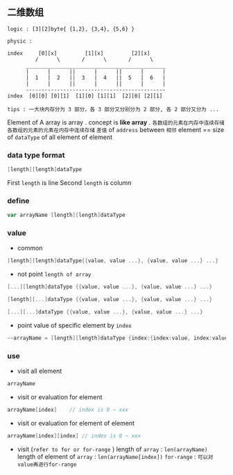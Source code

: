##  二维数组
```shell
logic : [3][2]byte{ {1,2}, {3,4}, {5,6} }

physic :

index     [0][x]         [1][x]         [2][x] 
	     /      \       /      \       /      \  
      _____________________________________________
      |      |      ||      |      ||      |      |
      |  1   |  2   ||  3   |  4   ||  5   |  6   |
      |      |      ||      |      ||      |      |
      ---------------------------------------------
index  [0][0] [0][1]  [1][0] [1][1]  [2][0] [2][1] 

tips : 一大块内存分为 3 部分，各 3 部分又分别分为 2 部分, 各 2 部分又分为 ...
```
Element of A array is array .
concept is **like array** .
`各数组的元素在内存中连续存储` 
`各数组的元素的元素在内存中连续存储` 
`差值` of `address` between `相邻` element   ==   size of `dataType` of all element of element


###   data type format
```go
[length][length]dataType
```
First `length` is line
Second `length` is column

###   define
```go
var arrayName [length][length]dataType	
```

###   value
* common
```go
[length][length]dataType{{value, value ...}, {value, value ...} ...}
```

* not point `length of array` 
```go
[...][length]dataType {{value, value ...}, {value, value ...} ...}
```
```go
[length][...]dataType {{value, value ...}, {value, value ...} ...}
```
```go
[...][...]dataType {{value, value ...}, {value, value ...} ...}
```

* point value of specific element by `index` 
```go
~~arrayName = [length][length]dataType {index:{index:value, index:value ...}, index:{index:value, index:value ...} ...}~~
```


###   use
* visit all element
```go
arrayName
```

* visit or evaluation for element
```go
arrayName[index]	// index is 0 ~ xxx
```

* visit or evaluation for element of element
```go
arrayName[index][index]	// index is 0 ~ xxx
```

* visit (`refer to for or for-range` )
length of `array` : `len(arrayName)` 
length of element of `array` : `len(arrayName[index])` 
`for-range` : `可以对value再进行for-range` 

